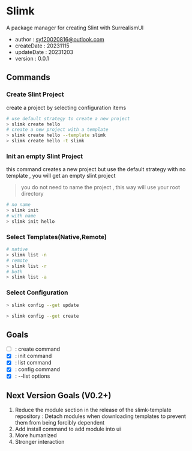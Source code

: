 # Slimk

A package manager for creating Slint with SurrealismUI

- author : syf20020816@outlook.com
- createDate : 20231115
- updateDate : 20231203
- version : 0.0.1

## Commands

### Create Slint Project

create a project by selecting configuration items

```bash
# use default strategy to create a new project
> slimk create hello 
# create a new project with a template
> slimk create hello --template slimk
> slimk create hello -t slimk
```
### Init an empty Slint Project

this command creates a new project but use the default strategy with no template , you will get an empty slint project

> you do not need to name the project , this way will use your root directory

```bash
# no name
> slimk init
# with name
> slimk init hello
```
### Select Templates(Native,Remote)

```bash
# native
> slimk list -n
# remote 
> slimk list -r
# both
> slimk list -a
```
### Select Configuration

```bash
> slimk config --get update

> slimk config --get create
```
## Goals

- [ ] : create command
- [x] : init command
- [x] : list command
- [x] : config command 
- [x] : --list options

## Next Version Goals (V0.2+)

1. Reduce the module section in the release of the slimk-template repository : Detach modules when downloading templates to prevent them from being forcibly dependent
2. Add install command to add module into ui 
3. More humanized
4. Stronger interaction